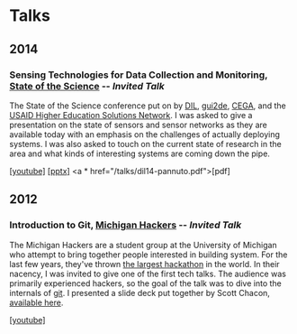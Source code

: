 Talks
=====

2014
----

### Sensing Technologies for Data Collection and Monitoring, [State of the Science](http://dil.berkeley.edu/stateofthescience/) -- _Invited Talk_

The State of the Science conference put on by [DIL](http://dil.berkeley.edu/),
[gui2de](http://gui2de.georgetown.edu/), [CEGA](http://cega.berkeley.edu/), and
the [USAID Higher Education Solutions Network](http://www.usaid.gov/hesn).
I was asked to give a presentation on the state of sensors and sensor networks
as they are available today with an emphasis on the challenges of actually
deploying systems. I was also asked to touch on the current state of research in
the area and what kinds of interesting systems are coming down the pipe.

<a href="http://www.youtube.com/watch?v=cDx0_ybpSFE">[youtube]</a>
<a href="/talks/dil14-pannuto.pptx">[pptx]</a> <a * href="/talks/dil14-pannuto.pdf">[pdf]</a>

2012
----

### Introduction to Git, [Michigan Hackers](http://michiganhackers.org/) -- _Invited Talk_

The Michigan Hackers are a student group at the University of Michigan who
attempt to bring together people interested in building system.
For the last few years, they've thrown [the largest
hackathon](http://mhacks.org/) in the world. In their nacency, I was invited to
give one of the first tech talks. The audience was primarily experienced
hackers, so the goal of the talk was to dive into the internals of
[git](http://git-scm.com/). I presented a slide deck put together by Scott
Chacon, [available here](https://github.com/schacon/git-presentations).

<a href="https://www.youtube.com/watch?v=clsnIPDlMrw">[youtube]</a>
